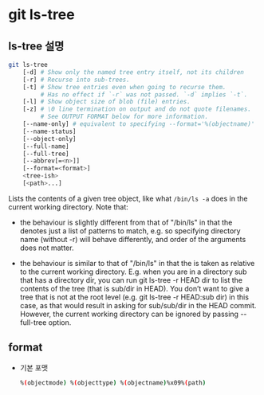 # git ls-tree

## ls-tree 설명

```sh
git ls-tree 
    [-d] # Show only the named tree entry itself, not its children
    [-r] # Recurse into sub-trees.
    [-t] # Show tree entries even when going to recurse them. 
         # Has no effect if `-r` was not passed. `-d` implies `-t`.
    [-l] # Show object size of blob (file) entries.
    [-z] # \0 line termination on output and do not quote filenames. 
         # See OUTPUT FORMAT below for more information.
    [--name-only] # equivalent to specifying --format='%(objectname)'
    [--name-status] 
    [--object-only] 
    [--full-name] 
    [--full-tree] 
    [--abbrev[=<n>]] 
    [--format=<format>]
    <tree-ish> 
    [<path>...]
```

Lists the contents of a given tree object, like what `/bin/ls -a` does in the current working directory. Note that:

- the behaviour is slightly different from that of "/bin/ls" in that the <path> denotes just a list of patterns to match, e.g. so
    specifying directory name (without -r) will behave differently, and order of the arguments does not matter.

- the behaviour is similar to that of "/bin/ls" in that the <path> is taken as relative to the current working directory.
    E.g. when you are in a directory sub that has a directory dir, you can run git ls-tree -r HEAD dir to list the contents of the tree (that is sub/dir
    in HEAD). You don’t want to give a tree that is not at the root level (e.g.  git ls-tree -r HEAD:sub dir) in this case, as that would
    result in asking for sub/sub/dir in the HEAD commit. However, the current working directory can be ignored by passing --full-tree
    option.

## format

- 기본 포맷

    ```sh
    %(objectmode) %(objecttype) %(objectname)%x09%(path)
    ```
